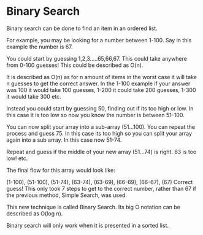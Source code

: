 # Binary Search
Binary search can be done to find an item in an ordered list. 

For example, you may be looking for a number between 1-100. Say in this example the number is 67.

You could start by guessing 1,2,3.....65,66,67. This could take anywhere from 0-100 guesses! This could be described as O(n). 

It is described as O(n) as for n amount of items in the worst case it will take n guesses to get the correct answer. In the 1-100 example if your answer was 100 it would take 100 guesses, 1-200 it could take 200 guesses, 1-300 it would take 300 etc.

Instead you could start by guessing 50, finding out if its too high or low. In this case it is too low so now you know the number is between 51-100. 

You can now split your array into a sub-array (51...100). You can repeat the process and guess 75. In this case its too high so you can split your array again into a sub array. In this case now 51-74. 

Repeat and guess if the middle of your new array (51...74) is right. 63 is too low! etc.

The final flow for this array would look like:

(1-100), (51-100), (51-74), (63-74), (63-69), (66-69), (66-67), (67) Correct guess! This only took 7 steps to get to the correct number, rather than 67 if the previous method, Simple Search, was used.

This new technique is called Binary Search. Its big O notation can be described as O(log n). 

Binary search will only work when it is presented in a sorted list.

